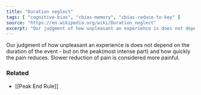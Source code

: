 ```yaml
---
title: "Duration neglect"
tags: [ "cognitive-bias", "cbias-memory", "cbias-reduce-to-key" ]
source: "https://en.wikipedia.org/wiki/Duration_neglect"
excerpt: "Our judgment of how unpleasant an experience is does not depend on the duration of the event - but on the peak(most intense part) and how quickly the pain reduces."
---
```


Our judgment of how unpleasant an experience is does not depend on the duration of the event - but on the peak(most intense part) and how quickly the pain reduces. Slower reduction of pain is considered more painful.

### Related

- [[Peak End Rule]]

